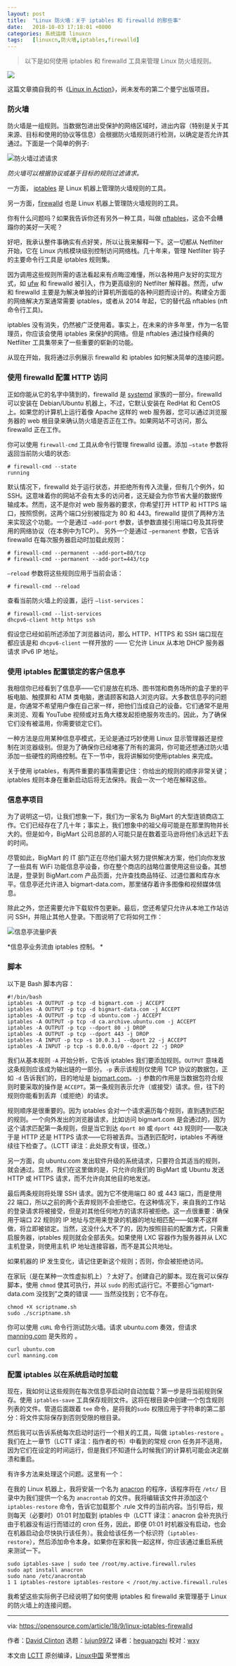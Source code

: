 ```yaml
---
layout: post
title:	"Linux 防火墙：关于 iptables 和 firewalld 的那些事"
date:	2018-10-03 17:18:01 +0800 
categories:	系统运维 linuxcn 
tags:	[linuxcn,防火墙,iptables,firewalld]
---
```




> 
> 以下是如何使用 iptables 和 firewalld 工具来管理 Linux 防火墙规则。
> 
> 
> 


![](/Asserts/Images/album/201810/03/171710e6jfebknv98b5vhp.jpg)


这篇文章摘自我的书《[Linux in Action](https://www.manning.com/books/linux-in-action?a_aid=bootstrap-it&a_bid=4ca15fc9&chan=opensource)》，尚未发布的第二个曼宁出版项目。


### 防火墙


防火墙是一组规则。当数据包进出受保护的网络区域时，进出内容（特别是关于其来源、目标和使用的协议等信息）会根据防火墙规则进行检测，以确定是否允许其通过。下面是一个简单的例子:


![防火墙过滤请求](/Asserts/Images/album/201810/03/171807s37yl35xmm7w7ujd.jpg "firewall filtering request")


*防火墙可以根据协议或基于目标的规则过滤请求。*


一方面， [iptables](https://en.wikipedia.org/wiki/Iptables) 是 Linux 机器上管理防火墙规则的工具。


另一方面，[firewalld](https://firewalld.org/) 也是 Linux 机器上管理防火墙规则的工具。


你有什么问题吗？如果我告诉你还有另外一种工具，叫做 [nftables](https://wiki.nftables.org/wiki-nftables/index.php/Main_Page)，这会不会糟蹋你的美好一天呢？


好吧，我承认整件事确实有点好笑，所以让我来解释一下。这一切都从 Netfilter 开始，它在 Linux 内核模块级别控制访问网络栈。几十年来，管理 Netfilter 钩子的主要命令行工具是 iptables 规则集。


因为调用这些规则所需的语法看起来有点晦涩难懂，所以各种用户友好的实现方式，如 [ufw](https://en.wikipedia.org/wiki/Uncomplicated_Firewall) 和 firewalld 被引入，作为更高级别的 Netfilter 解释器。然而，ufw 和 firewalld 主要是为解决单独的计算机所面临的各种问题而设计的。构建全方面的网络解决方案通常需要 iptables，或者从 2014 年起，它的替代品 nftables (nft 命令行工具)。


iptables 没有消失，仍然被广泛使用着。事实上，在未来的许多年里，作为一名管理员，你应该会使用 iptables 来保护的网络。但是 nftables 通过操作经典的 Netfilter 工具集带来了一些重要的崭新的功能。


从现在开始，我将通过示例展示 firewalld 和 iptables 如何解决简单的连接问题。


### 使用 firewalld 配置 HTTP 访问


正如你能从它的名字中猜到的，firewalld 是 [systemd](https://en.wikipedia.org/wiki/Systemd) 家族的一部分。firewalld 可以安装在 Debian/Ubuntu 机器上，不过，它默认安装在 RedHat 和 CentOS 上。如果您的计算机上运行着像 Apache 这样的 web 服务器，您可以通过浏览服务器的 web 根目录来确认防火墙是否正在工作。如果网站不可访问，那么 firewalld 正在工作。


你可以使用 `firewall-cmd` 工具从命令行管理 firewalld 设置。添加 `–state` 参数将返回当前防火墙的状态:



```
# firewall-cmd --state
running
```

默认情况下，firewalld 处于运行状态，并拒绝所有传入流量，但有几个例外，如 SSH。这意味着你的网站不会有太多的访问者，这无疑会为你节省大量的数据传输成本。然而，这不是你对 web 服务器的要求，你希望打开 HTTP 和 HTTPS 端口，按照惯例，这两个端口分别被指定为 80 和 443。firewalld 提供了两种方法来实现这个功能。一个是通过 `–add-port` 参数，该参数直接引用端口号及其将使用的网络协议（在本例中为TCP）。 另外一个是通过 `–permanent` 参数，它告诉 firewalld 在每次服务器启动时加载此规则：



```
# firewall-cmd --permanent --add-port=80/tcp
# firewall-cmd --permanent --add-port=443/tcp
```

`–reload` 参数将这些规则应用于当前会话：



```
# firewall-cmd --reload
```

查看当前防火墙上的设置，运行 `–list-services`：



```
# firewall-cmd --list-services
dhcpv6-client http https ssh
```

假设您已经如前所述添加了浏览器访问，那么 HTTP、HTTPS 和 SSH 端口现在都应该是和 `dhcpv6-client` 一样开放的 —— 它允许 Linux 从本地 DHCP 服务器请求 IPv6 IP 地址。


### 使用 iptables 配置锁定的客户信息亭


我相信你已经看到了信息亭——它们是放在机场、图书馆和商务场所的盒子里的平板电脑、触摸屏和 ATM 类电脑，邀请顾客和路人浏览内容。大多数信息亭的问题是，你通常不希望用户像在自己家一样，把他们当成自己的设备。它们通常不是用来浏览、观看 YouTube 视频或对五角大楼发起拒绝服务攻击的。因此，为了确保它们没有被滥用，你需要锁定它们。


一种方法是应用某种信息亭模式，无论是通过巧妙使用 Linux 显示管理器还是控制在浏览器级别。但是为了确保你已经堵塞了所有的漏洞，你可能还想通过防火墙添加一些硬性的网络控制。在下一节中，我将讲解如何使用iptables 来完成。


关于使用 iptables，有两件重要的事情需要记住：你给出的规则的顺序非常关键；iptables 规则本身在重新启动后将无法保持。我会一次一个地在解释这些。


### 信息亭项目


为了说明这一切，让我们想象一下，我们为一家名为 BigMart 的大型连锁商店工作。它们已经存在了几十年；事实上，我们想象中的祖父母可能是在那里购物并长大的。但是如今，BigMart 公司总部的人可能只是在数着亚马逊将他们永远赶下去的时间。


尽管如此，BigMart 的 IT 部门正在尽他们最大努力提供解决方案，他们向你发放了一些具有 WiFi 功能信息亭设备，你在整个商店的战略位置使用这些设备。其想法是，登录到 BigMart.com 产品页面，允许查找商品特征、过道位置和库存水平。信息亭还允许进入 bigmart-data.com，那里储存着许多图像和视频媒体信息。


除此之外，您还需要允许下载软件包更新。最后，您还希望只允许从本地工作站访问 SSH，并阻止其他人登录。下图说明了它将如何工作：


![信息亭流量IP表](/Asserts/Images/album/201810/03/171808krznnhnrcb5n0h68.jpg "kiosk traffic flow ip tables")


\*信息亭业务流由 iptables 控制。 \*


### 脚本


以下是 Bash 脚本内容：



```
#!/bin/bash
iptables -A OUTPUT -p tcp -d bigmart.com -j ACCEPT
iptables -A OUTPUT -p tcp -d bigmart-data.com -j ACCEPT
iptables -A OUTPUT -p tcp -d ubuntu.com -j ACCEPT
iptables -A OUTPUT -p tcp -d ca.archive.ubuntu.com -j ACCEPT
iptables -A OUTPUT -p tcp --dport 80 -j DROP
iptables -A OUTPUT -p tcp --dport 443 -j DROP
iptables -A INPUT -p tcp -s 10.0.3.1 --dport 22 -j ACCEPT
iptables -A INPUT -p tcp -s 0.0.0.0/0 --dport 22 -j DROP
```

我们从基本规则 `-A` 开始分析，它告诉 iptables 我们要添加规则。`OUTPUT` 意味着这条规则应该成为输出链的一部分。`-p` 表示该规则仅使用 TCP 协议的数据包，正如 `-d` 告诉我们的，目的地址是 [bigmart.com](http://bigmart.com/)。`-j` 参数的作用是当数据包符合规则时要采取的操作是 `ACCEPT`。第一条规则表示允许（或接受）请求。但，往下的规则你能看到丢弃（或拒绝）的请求。


规则顺序是很重要的。因为 iptables 会对一个请求遍历每个规则，直到遇到匹配的规则。一个向外发出的浏览器请求，比如访问 bigmart.com 是会通过的，因为这个请求匹配第一条规则，但是当它到达 `dport 80` 或 `dport 443` 规则时——取决于是 HTTP 还是 HTTPS 请求——它将被丢弃。当遇到匹配时，iptables 不再继续往下检查了。（LCTT 译注：此处原文有误，径改。）


另一方面，向 ubuntu.com 发出软件升级的系统请求，只要符合其适当的规则，就会通过。显然，我们在这里做的是，只允许向我们的 BigMart 或 Ubuntu 发送 HTTP 或 HTTPS 请求，而不允许向其他目的地发送。


最后两条规则将处理 SSH 请求。因为它不使用端口 80 或 443 端口，而是使用 22 端口，所以之前的两个丢弃规则不会拒绝它。在这种情况下，来自我的工作站的登录请求将被接受，但是对其他任何地方的请求将被拒绝。这一点很重要：确保用于端口 22 规则的 IP 地址与您用来登录的机器的地址相匹配——如果不这样做，将立即被锁定。当然，这没什么大不了的，因为按照目前的配置方式，只需重启服务器，iptables 规则就会全部丢失。如果使用 LXC 容器作为服务器并从 LXC 主机登录，则使用主机 IP 地址连接容器，而不是其公共地址。


如果机器的 IP 发生变化，请记住更新这个规则；否则，你会被拒绝访问。


在家玩（是在某种一次性虚拟机上）？太好了。创建自己的脚本。现在我可以保存脚本，使用 `chmod` 使其可执行，并以 `sudo` 的形式运行它。不要担心“igmart-data.com 没找到”之类的错误 —— 当然没找到；它不存在。



```
chmod +X scriptname.sh
sudo ./scriptname.sh
```

你可以使用 `cURL` 命令行测试防火墙。请求 ubuntu.com 奏效，但请求 [manning.com](http://manning.com/) 是失败的 。



```
curl ubuntu.com
curl manning.com
```

### 配置 iptables 以在系统启动时加载


现在，我如何让这些规则在每次信息亭启动时自动加载？第一步是将当前规则保存。使用 `iptables-save` 工具保存规则文件。这将在根目录中创建一个包含规则列表的文件。管道后面跟着 `tee` 命令，是将我的`sudo` 权限应用于字符串的第二部分：将文件实际保存到否则受限的根目录。


然后我可以告诉系统每次启动时运行一个相关的工具，叫做 `iptables-restore` 。我们在上一章节（LCTT 译注：指作者的书）中看到的常规 cron 任务并不适用，因为它们在设定的时间运行，但是我们不知道什么时候我们的计算机可能会决定崩溃和重启。


有许多方法来处理这个问题。这里有一个：


在我的 Linux 机器上，我将安装一个名为 [anacron](https://sourceforge.net/projects/anacron/) 的程序，该程序将在 `/etc/` 目录中为我们提供一个名为 `anacrontab` 的文件。我将编辑该文件并添加这个 `iptables-restore` 命令，告诉它加载那个 .rule 文件的当前内容。当引导后，规则每天（必要时）01:01 时加载到 iptables 中（LCTT 译注：anacron 会补充执行由于机器没有运行而错过的 cron 任务，因此，即便 01:01 时机器没有启动，也会在机器启动会尽快执行该任务）。我会给该任务一个标识符（`iptables-restore`），然后添加命令本身。如果你在家和我一起这样，你应该通过重启系统来测试一下。



```
sudo iptables-save | sudo tee /root/my.active.firewall.rules
sudo apt install anacron
sudo nano /etc/anacrontab
1 1 iptables-restore iptables-restore < /root/my.active.firewall.rules
```

我希望这些实际例子已经说明了如何使用 iptables 和 firewalld 来管理基于 Linux 的防火墙上的连接问题。




---


via: <https://opensource.com/article/18/9/linux-iptables-firewalld>


作者：[David Clinton](https://opensource.com/users/remyd) 选题：[lujun9972](https://github.com/lujun9972) 译者：[heguangzhi](https://github.com/heguangzhi) 校对：[wxy](https://github.com/wxy)


本文由 [LCTT](https://github.com/LCTT/TranslateProject) 原创编译，[Linux中国](https://linux.cn/) 荣誉推出
